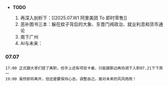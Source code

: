 
-  **TODO**
  
	1.  再深入剖析下：[[2025.07.W1 阿里美团 To 即时零售]] 
	2.  恶补图书三本：躲在蚊子背后的大象、东晋门阀政治、就业利息和货币通论
	3.  南下广州
	4.  AI与未来：

### 07.07

	17:00 正式跟大哥们提了离职，但手上还有项目卡着，只能跟那边再协调下入职07.21下下周一
	19:00 虽然即将离开，但还是要保持心态，调整自己，面对未来的风风雨雨！




